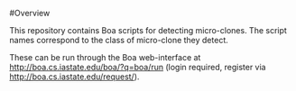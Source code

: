 #Overview

This repository contains Boa scripts for detecting micro-clones. The script names correspond to the class of micro-clone they detect.

These can be run through the Boa web-interface at http://boa.cs.iastate.edu/boa/?q=boa/run (login required, register via http://boa.cs.iastate.edu/request/).
